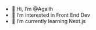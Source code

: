 - 👋 Hi, I’m @Agailh
- 👀 I’m interested in Front End Dev
- 🌱 I’m currently learning Next.js


<!---
Agailh/Agailh is a ✨ special ✨ repository because its `README.md` (this file) appears on your GitHub profile.
You can click the Preview link to take a look at your changes.
--->
